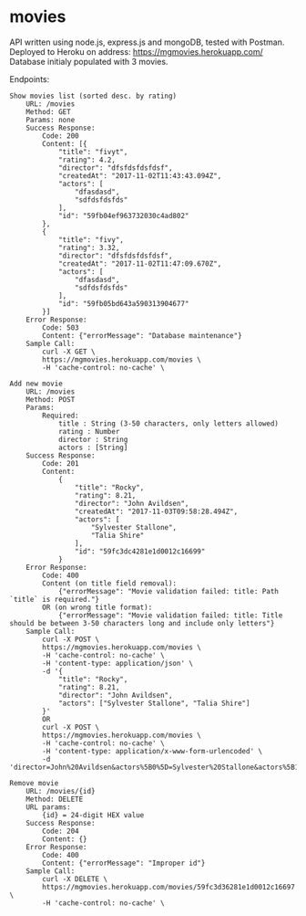 # movies
API written using node.js, express.js and mongoDB, tested with Postman.
Deployed to Heroku on address: https://mgmovies.herokuapp.com/
Database initialy populated with 3 movies.

Endpoints:

	Show movies list (sorted desc. by rating)
		URL: /movies
		Method: GET
		Params: none
		Success Response:
			Code: 200
			Content: [{
        		"title": "fivyt",
        		"rating": 4.2,
        		"director": "dfsfdsfdsfdsf",
        		"createdAt": "2017-11-02T11:43:43.094Z",
        		"actors": [
            		"dfasdasd",
            		"sdfdsfdsfds"
        		],
        		"id": "59fb04ef963732030c4ad802"
    		},
    		{
        		"title": "fivy",
        		"rating": 3.32,
        		"director": "dfsfdsfdsfdsf",
        		"createdAt": "2017-11-02T11:47:09.670Z",
        		"actors": [
            		"dfasdasd",
            		"sdfdsfdsfds"
        		],
        		"id": "59fb05bd643a590313904677"
    		}]
		Error Response:
			Code: 503
			Content: {"errorMessage": "Database maintenance"}
		Sample Call:
			curl -X GET \
  			https://mgmovies.herokuapp.com/movies \
  			-H 'cache-control: no-cache' \

  	Add new movie
  		URL: /movies
  		Method: POST
  		Params:
  			Required:
  				title : String (3-50 characters, only letters allowed)
  				rating : Number
  				director : String
  				actors : [String]
  		Success Response:
  			Code: 201
  			Content:
  				{
    				"title": "Rocky",
    				"rating": 8.21,
    				"director": "John Avildsen",
    				"createdAt": "2017-11-03T09:58:28.494Z",
    				"actors": [
       					"Sylvester Stallone",
        				"Talia Shire"
    				],
    				"id": "59fc3dc4281e1d0012c16699"
				}
		Error Response:
			Code: 400
			Content (on title field removal):
				{"errorMessage": "Movie validation failed: title: Path `title` is required."}
			OR (on wrong title format):
				{"errorMessage": "Movie validation failed: title: Title should be between 3-50 characters long and include only letters"}
		Sample Call:
			curl -X POST \
  			https://mgmovies.herokuapp.com/movies \
  			-H 'cache-control: no-cache' \
  			-H 'content-type: application/json' \
  			-d '{
    			"title": "Rocky",
    			"rating": 8.21,
    			"director": "John Avildsen",
    			"actors": ["Sylvester Stallone", "Talia Shire"]
			}'
			OR
			curl -X POST \
  			https://mgmovies.herokuapp.com/movies \
  			-H 'cache-control: no-cache' \
  			-H 'content-type: application/x-www-form-urlencoded' \
  			-d 'director=John%20Avildsen&actors%5B0%5D=Sylvester%20Stallone&actors%5B1%5D=Talia%20Shire&title=Rocky&rating=8.21'

  	Remove movie
  		URL: /movies/{id}
  		Method: DELETE
  		URL params:
  			{id} = 24-digit HEX value
  		Success Response:
  			Code: 204
  			Content: {}
  		Error Response:
  			Code: 400
  			Content: {"errorMessage": "Improper id"}
  		Sample Call:
  			curl -X DELETE \
  			https://mgmovies.herokuapp.com/movies/59fc3d36281e1d0012c16697 \
  			-H 'cache-control: no-cache' \






		


